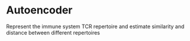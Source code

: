 # Autoencoder
Represent the immune system TCR repertoire and estimate similarity and distance between different repertoires

